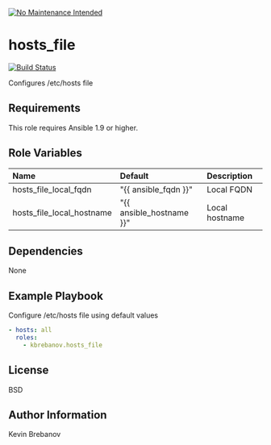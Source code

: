 [![No Maintenance Intended](http://unmaintained.tech/badge.svg)](http://unmaintained.tech/)

hosts_file
==========

[![Build Status](https://travis-ci.org/kbrebanov/ansible-hosts_file.svg?branch=master)](https://travis-ci.org/kbrebanov/ansible-hosts_file)

Configures /etc/hosts file

Requirements
------------

This role requires Ansible 1.9 or higher.

Role Variables
--------------

| Name                      | Default                  | Description    |
|:--------------------------|:-------------------------|:---------------|
| hosts_file_local_fqdn     | "{{ ansible_fqdn }}"     | Local FQDN     |
| hosts_file_local_hostname | "{{ ansible_hostname }}" | Local hostname |

Dependencies
------------

None

Example Playbook
----------------

Configure /etc/hosts file using default values
```yaml
- hosts: all
  roles:
    - kbrebanov.hosts_file
```

License
-------

BSD

Author Information
------------------

Kevin Brebanov
